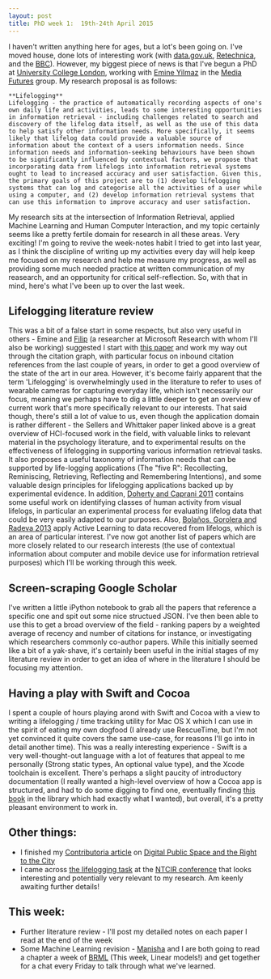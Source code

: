 ```yaml
---
layout: post
title: PhD week 1:  19th-24th April 2015
---
```


I haven't written anything here for ages, but a lot's been going on. I've moved
house, done lots of interesting work (with [data.gov.uk](http://data.gov.uk),
[Retechnica](http://retechnica.com), and the
[BBC](http://www.bbc.co.uk/rd)). However, my biggest piece of news is that
I've begun a PhD at [University College London](http://ucl.ac.uk), working with
[Emine Yilmaz](http://mediafutures.cs.ucl.ac.uk/people/emineyilmaz/) in the
[Media Futures](http://mediafutures.cs.ucl.ac.uk/) group. My research
proposal is as follows:

    **Lifelogging**
    Lifelogging - the practice of automatically recording aspects of one's own daily life and activities, leads to some interesting opportunities in information retrieval - including challenges related to search and discovery of the lifelog data itself, as well as the use of this data to help satisfy other information needs. More specifically, it seems likely that lifelog data could provide a valuable source of information about the context of a users information needs. Since information needs and information-seeking behaviours have been shown to be significantly influenced by contextual factors, we propose that incorporating data from lifelogs into information retrieval systems ought to lead to increased accuracy and user satisfaction. Given this, the primary goals of this project are to (1) develop lifelogging systems that can log and categorise all the activities of a user while using a computer, and (2) develop information retrieval systems that can use this information to improve accuracy and user satisfaction.

My research sits at the intersection of Information Retrieval, applied Machine Learning and Human Computer Interaction, and my topic certainly seems like a pretty fertile domain for research in all these areas. Very exciting!  I'm going to revive the week-notes habit I tried to get into last year, as I think the discipline of writing up my activities every day will help keep me focused on my research and help me measure my progress, as well as providing some much needed practice at written communication of my reasearch, and an opportunity for critical self-reflection. So, with that in mind, here's what I've been up to over the last week.

## Lifelogging literature review

This was a bit of a false start in some respects, but also very useful in others - Emine and [Filip](http://research.microsoft.com/en-us/people/filiprad/) (a researcher at Microsoft Research with whom I'll also be working) suggested I start with [this paper](http://research.microsoft.com/apps/pubs/default.aspx?id=130843) and work my way out through the citation graph, with particular focus on inbound citation references from the last couple of years, in order to get a good overview of the state of the art in our area. However, it's become fairly apparent that the term 'Lifelogging' is overwhelmingly used in the literature to refer to uses of wearable cameras for capturing everyday life, which isn't necessarily our focus, meaning we perhaps have to dig a little deeper to get an overview of current work that's more specifically relevant to our interests. That said though, there's still a lot of value to us, even though the application domain is rather different - the Sellers and Whittaker paper linked above is a great overview of HCI-focused work in the field, with valuable links to relevant material in the psychology literature, and to experimental results on the effectiveness of lifelogging in supporting various information retrieval tasks. It also proposes a useful taxonomy of information needs that can be supported by life-logging applications (The "five R": Recollecting, Reminiscing, Retrieving, Reflecting and Remembering Intentions), and some valuable design principles for lifelogging applications backed up by experimental evidence. In addition, [Doherty and Caprani 2011](http://doras.dcu.ie/16460/) contains some useful work on identifying classes of human activity from visual lifelogs, in particular an experimental process for evaluating lifelog data that could be very easily adapted to our purposes. Also, [Bolaños, Gorolera and Radeva 2013](http://dl.acm.org/citation.cfm?id=2506032) apply Active Learning to data recovered from lifelogs, which is an area of particular interest. I've now got another list of papers which are more closely related to our research interests (the use of contextual information about computer and mobile device use for information retrieval purposes) which I'll be working through this week.

## Screen-scraping Google Scholar

I've written a little iPython notebook to grab all the papers that reference a specific one and spit out some nice structued JSON. I've then been able to use this to get a broad overview of the field - ranking papers by a weighted average of recency and number of citations for instance, or investigating which researchers commonly co-author papers. While this initially seemed like a bit of a yak-shave, it's certainly been useful in the initial stages of my literature review in order to get an idea of where in the literature I should be focusing my attention.

## Having a play with Swift and Cocoa

I spent a couple of hours playing arond with Swift and Cocoa with a view to writing a lifelogging / time tracking utility for Mac OS X which I can use in the spirit of eating my own dogfood (I already use RescueTime, but I'm not yet convinced it quite covers the same use-case, for reasons I'll go into in detail another time). This was a really interesting experience - Swift is a very well-thought-out language with a lot of features that appeal to me personally (Strong static types, An optional value type), and the Xcode toolchain is excellent. There's perhaps a slight paucity of introductory documentation (I really wanted a high-level overview of how a Cocoa app is structured, and had to do some digging to find one, eventually finding [this book](http://shop.oreilly.com/product/0636920034285.do) in the library which had exactly what I wanted), but overall, it's a pretty pleasant environment to work in.

## Other things:

  - I finished my [Contributoria article](https://www.contributoria.com/issue/2015-05/551000321045c8eb71000132) on [Digital Public Space and the Right to the City](http://blog.timcowlishaw.co.uk/2015/04/27/digital-public-space-and-the-right-to-the-city/)
  - I came across [the lifelogging task](http://ntcir-lifelog.computing.dcu.ie/) at the [NTCIR conference](http://research.nii.ac.jp/ntcir/index-en.html) that looks interesting and potentially very relevant to my research. Am keenly awaiting further details!


## This week:

 - Further literature review - I'll post my detailed notes on each paper I read at the end of the week
 - Some Machine Learning revision - [Manisha](http://www0.cs.ucl.ac.uk/staff/M.Verma/) and I are both going to read a chapter a week of [BRML](http://web4.cs.ucl.ac.uk/staff/D.Barber/pmwiki/pmwiki.php?n=Brml.HomePage) (This week, Linear models!) and get together for  a chat every Friday to talk through what we've learned.


